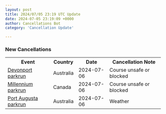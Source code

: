 ```yaml
---
layout: post
title: 2024/07/05 23:19 UTC Update
date: 2024-07-05 23:19:09 +0000
author: Cancellations Bot
category: 'Cancellation Update'

---
```


<h3>New Cancellations</h3>
<div class='hscrollable'>
<table style='width: 100%'>
    <tr>
        <th>Event</th>
        <th>Country</th>
        <th>Date</th>
        <th>Cancellation Note</th>
    </tr>
    <tr>
        <td><a href="https://www.parkrun.com.au/devonport">Devonport parkrun</a></td>
        <td>Australia</td>
        <td>2024-07-06</td>
        <td>Course unsafe or blocked</td>
    </tr>
    <tr>
        <td><a href="https://www.parkrun.ca/millennium">Millennium parkrun</a></td>
        <td>Canada</td>
        <td>2024-07-06</td>
        <td>Course unsafe or blocked</td>
    </tr>
    <tr>
        <td><a href="https://www.parkrun.com.au/portaugusta">Port Augusta parkrun</a></td>
        <td>Australia</td>
        <td>2024-07-06</td>
        <td>Weather</td>
    </tr>
</table>
</div>
